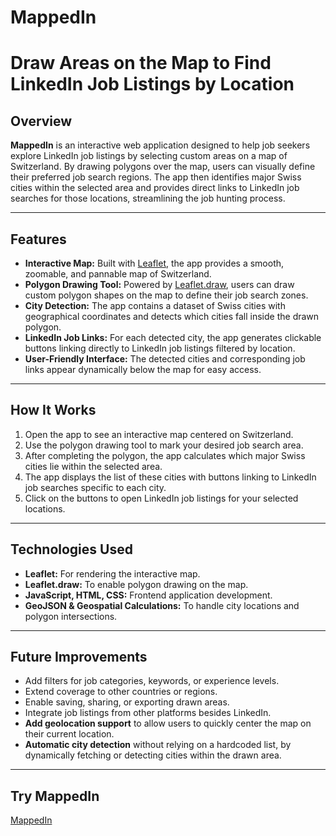 # MappedIn
# Draw Areas on the Map to Find LinkedIn Job Listings by Location

## Overview

**MappedIn** is an interactive web application designed to help job seekers explore LinkedIn job listings by selecting custom areas on a map of Switzerland. By drawing polygons over the map, users can visually define their preferred job search regions. The app then identifies major Swiss cities within the selected area and provides direct links to LinkedIn job searches for those locations, streamlining the job hunting process.

---

## Features

- **Interactive Map:** Built with [Leaflet](https://leafletjs.com/), the app provides a smooth, zoomable, and pannable map of Switzerland.
- **Polygon Drawing Tool:** Powered by [Leaflet.draw](https://github.com/Leaflet/Leaflet.draw), users can draw custom polygon shapes on the map to define their job search zones.
- **City Detection:** The app contains a dataset of Swiss cities with geographical coordinates and detects which cities fall inside the drawn polygon.
- **LinkedIn Job Links:** For each detected city, the app generates clickable buttons linking directly to LinkedIn job listings filtered by location.
- **User-Friendly Interface:** The detected cities and corresponding job links appear dynamically below the map for easy access.

---

## How It Works

1. Open the app to see an interactive map centered on Switzerland.
2. Use the polygon drawing tool to mark your desired job search area.
3. After completing the polygon, the app calculates which major Swiss cities lie within the selected area.
4. The app displays the list of these cities with buttons linking to LinkedIn job searches specific to each city.
5. Click on the buttons to open LinkedIn job listings for your selected locations.

---

## Technologies Used

- **Leaflet:** For rendering the interactive map.
- **Leaflet.draw:** To enable polygon drawing on the map.
- **JavaScript, HTML, CSS:** Frontend application development.
- **GeoJSON & Geospatial Calculations:** To handle city locations and polygon intersections.

---

## Future Improvements

- Add filters for job categories, keywords, or experience levels.
- Extend coverage to other countries or regions.
- Enable saving, sharing, or exporting drawn areas.
- Integrate job listings from other platforms besides LinkedIn.
- **Add geolocation support** to allow users to quickly center the map on their current location.
- **Automatic city detection** without relying on a hardcoded list, by dynamically fetching or detecting cities within the drawn area.

---

## Try MappedIn

[MappedIn](https://braisam.github.io/MappedIn/)

